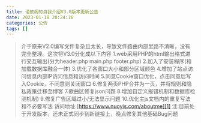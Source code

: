 ```yaml
---
title: 诺依阁的自我介绍V3.0版本更新公告
date: 2023-01-18 20:24:16
categories: 公告
tags: []
---
```


>介于原来V2.0编写文件复杂且太长，导致文件路由内部里路不清晰，没有完全整理。这次将V3.0分化成以下内容
1.web采用PHP的html输出格式进行交互输出(分为header.php main.php footer.php)    2.加入了安装程序(和加载数据库融合一体)    3.优化了各窗口大小和部分区域颜色    4.增加了站点访问信息内部IP访问信息和访问时间    5.同意Cookie窗口优化，点击同意后写入Cookie，不同意则关闭窗口    6.修复两页PHP合并为一页，并将规则和隐私政策迁移至博客    7.歌曲区修复json问题    8.增加自定义报错机制和数据库检测机制)    9.修复广告区域过小/无法显示问题    10.优化主js文档内的重复写法和不必要写法
访问地址:[<a href="https://www.nuoyis.com/aboutme">https://www.nuoyis.com/aboutme][1]</a>
注:目前处于开发版本，还未正式同步到新链接上，晚点修复其他基础Bug问题

[1]: https://www.nuoyis.com/aboutme
